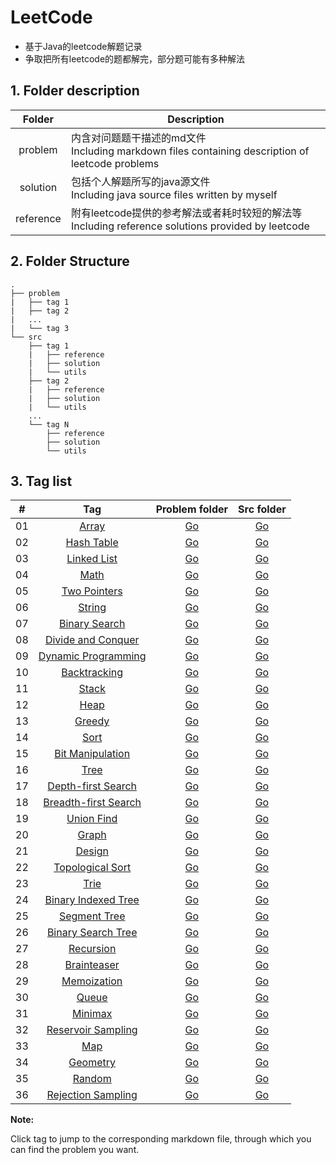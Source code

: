 # LeetCode

* 基于Java的leetcode解题记录
* 争取把所有leetcode的题都解完，部分题可能有多种解法

## 1. Folder description  

| Folder |	Description |
| :--: | ---- |
| problem |	内含对问题题干描述的md文件  <br>Including markdown files containing description of leetcode problems |
| solution |	包括个人解题所写的java源文件  <br>Including java source files written by myself |
| reference | 附有leetcode提供的参考解法或者耗时较短的解法等  <br>Including reference solutions provided by leetcode |

## 2. Folder Structure

```
.
├── problem
|   ├── tag 1
|   ├── tag 2
|   ...
|   └── tag 3
└── src
    ├── tag 1
    |   ├── reference
    |   ├── solution
    |   └── utils
    ├── tag 2
    |   ├── reference
    |   ├── solution
    |   └── utils
    ...
    └── tag N
        ├── reference
        ├── solution
        └── utils
```


## 3. Tag list  


| # | Tag | Problem folder | Src folder |
| :----: | :----: | :----: | :----: |
| 01 | [Array](https://github.com/Apollo4634/LeetCode/tree/master/problem/array/array.md) | [Go](https://github.com/Apollo4634/LeetCode/tree/master/problem/array) | [Go](https://github.com/Apollo4634/LeetCode/tree/master/src/array) |
| 02 | [Hash Table](https://github.com/Apollo4634/LeetCode/tree/master/problem/hash_table/hash_table.md) | [Go](https://github.com/Apollo4634/LeetCode/tree/master/problem/hash_table) | [Go](https://github.com/Apollo4634/LeetCode/tree/master/src/hash_table) |
| 03 | [Linked List](https://github.com/Apollo4634/LeetCode/tree/master/problem/linked_list/linked_list.md) | [Go](https://github.com/Apollo4634/LeetCode/tree/master/problem/linked_list) | [Go](https://github.com/Apollo4634/LeetCode/tree/master/src/linked_list) |
| 04 | [Math](https://github.com/Apollo4634/LeetCode/tree/master/problem/math/math.md) | [Go](https://github.com/Apollo4634/LeetCode/tree/master/problem/math) | [Go](https://github.com/Apollo4634/LeetCode/tree/master/src/math) |
| 05 | [Two Pointers](https://github.com/Apollo4634/LeetCode/tree/master/problem/two_pointers/two_pointers.md) |[Go](https://github.com/Apollo4634/LeetCode/tree/master/problem/two_pointers)|[Go](https://github.com/Apollo4634/LeetCode/tree/master/src/two_pointers)|
| 06 | [String](https://github.com/Apollo4634/LeetCode/tree/master/problem/string/string.md) |[Go](https://github.com/Apollo4634/LeetCode/tree/master/problem/string)|[Go](https://github.com/Apollo4634/LeetCode/tree/master/src/string)|
| 07 | [Binary Search](https://github.com/Apollo4634/LeetCode/tree/master/problem/binary_search/binary_search.md) |[Go](https://github.com/Apollo4634/LeetCode/tree/master/problem/binary_search)|[Go](https://github.com/Apollo4634/LeetCode/tree/master/src/binary_search)|
| 08 | [Divide and Conquer](https://github.com/Apollo4634/LeetCode/tree/master/problem/divide_and_conquer/divide_and_conquer.md) |[Go](https://github.com/Apollo4634/LeetCode/tree/master/problem/divide_and_conquer)|[Go](https://github.com/Apollo4634/LeetCode/tree/master/src/divide_and_conquer)|
| 09 | [Dynamic Programming](https://github.com/Apollo4634/LeetCode/tree/master/problem/dynamic_programming/dynamic_programming.md) |[Go](https://github.com/Apollo4634/LeetCode/tree/master/problem/dynamic_programming)|[Go](https://github.com/Apollo4634/LeetCode/tree/master/src/dynamic_programming)|
| 10 | [Backtracking](https://github.com/Apollo4634/LeetCode/tree/master/problem/backtracking/backtracking.md) |[Go](https://github.com/Apollo4634/LeetCode/tree/master/problem/backtracking)|[Go](https://github.com/Apollo4634/LeetCode/tree/master/src/backtracking)|
| 11 | [Stack](https://github.com/Apollo4634/LeetCode/tree/master/problem/stack/stack.md) |[Go](https://github.com/Apollo4634/LeetCode/tree/master/problem/stack)|[Go](https://github.com/Apollo4634/LeetCode/tree/master/src/stack)|
| 12 | [Heap](https://github.com/Apollo4634/LeetCode/tree/master/problem/heap/heap.md) |[Go](https://github.com/Apollo4634/LeetCode/tree/master/problem/heap)|[Go](https://github.com/Apollo4634/LeetCode/tree/master/src/heap)|
| 13 | [Greedy](https://github.com/Apollo4634/LeetCode/tree/master/problem/greedy/greedy.md) |[Go](https://github.com/Apollo4634/LeetCode/tree/master/problem/greedy)|[Go](https://github.com/Apollo4634/LeetCode/tree/master/src/greedy)|
| 14 | [Sort](https://github.com/Apollo4634/LeetCode/tree/master/problem/sort/sort.md) |[Go](https://github.com/Apollo4634/LeetCode/tree/master/problem/sort)|[Go](https://github.com/Apollo4634/LeetCode/tree/master/src/sort)|
| 15 | [Bit Manipulation](https://github.com/Apollo4634/LeetCode/tree/master/problem/bit_manipulation/bit_manipulation.md) |[Go](https://github.com/Apollo4634/LeetCode/tree/master/problem/bit_manipulation)|[Go](https://github.com/Apollo4634/LeetCode/tree/master/src/bit_manipulation)|
| 16 | [Tree](https://github.com/Apollo4634/LeetCode/tree/master/problem/tree/tree.md) |[Go](https://github.com/Apollo4634/LeetCode/tree/master/problem/tree)|[Go](https://github.com/Apollo4634/LeetCode/tree/master/src/tree)|
| 17 | [Depth-first Search](https://github.com/Apollo4634/LeetCode/tree/master/problem/depth_first_search/depth_first_search.md) |[Go](https://github.com/Apollo4634/LeetCode/tree/master/problem/depth_first_search)|[Go](https://github.com/Apollo4634/LeetCode/tree/master/src/depth_first_search)|
| 18 | [Breadth-first Search](https://github.com/Apollo4634/LeetCode/tree/master/problem/breadth_first_search/breadth_first_search.md) |[Go](https://github.com/Apollo4634/LeetCode/tree/master/problem/breadth_first_search)|[Go](https://github.com/Apollo4634/LeetCode/tree/master/src/breadth_first_search)|
| 19 | [Union Find](https://github.com/Apollo4634/LeetCode/tree/master/problem/union_find/union_find.md) |[Go](https://github.com/Apollo4634/LeetCode/tree/master/problem/union_find)|[Go](https://github.com/Apollo4634/LeetCode/tree/master/src/union_find)|
| 20 | [Graph](https://github.com/Apollo4634/LeetCode/tree/master/problem/graph/graph.md) |[Go](https://github.com/Apollo4634/LeetCode/tree/master/problem/graph)|[Go](https://github.com/Apollo4634/LeetCode/tree/master/src/graph)|
| 21 | [Design](https://github.com/Apollo4634/LeetCode/tree/master/problem/design/design.md) |[Go](https://github.com/Apollo4634/LeetCode/tree/master/problem/design)|[Go](https://github.com/Apollo4634/LeetCode/tree/master/src/design)|
| 22 | [Topological Sort](https://github.com/Apollo4634/LeetCode/tree/master/problem/topological_sort/topological_sort.md) |[Go](https://github.com/Apollo4634/LeetCode/tree/master/problem/topological_sort)|[Go](https://github.com/Apollo4634/LeetCode/tree/master/src/topological_sort)|
| 23 | [Trie](https://github.com/Apollo4634/LeetCode/tree/master/problem/trie/trie.md) |[Go](https://github.com/Apollo4634/LeetCode/tree/reference/problem/trie)|[Go](https://github.com/Apollo4634/LeetCode/tree/master/src/trie)|
| 24 | [Binary Indexed Tree](https://github.com/Apollo4634/LeetCode/tree/master/problem/binary_indexed_tree/binary_indexed_tree.md) |[Go](https://github.com/Apollo4634/LeetCode/tree/master/problem/binary_indexed_tree)|[Go](https://github.com/Apollo4634/LeetCode/tree/master/src/binary_indexed_tree)|
| 25 | [Segment Tree](https://github.com/Apollo4634/LeetCode/tree/master/problem/segment_tree/segment_tree.md) |[Go](https://github.com/Apollo4634/LeetCode/tree/master/problem/segment_tree)|[Go](https://github.com/Apollo4634/LeetCode/tree/master/src/segment_tree)|
| 26 | [Binary Search Tree](https://github.com/Apollo4634/LeetCode/tree/master/problem/binary_search_tree/binary_search_tree.md) |[Go](https://github.com/Apollo4634/LeetCode/tree/master/problem/binary_search_tree)|[Go](https://github.com/Apollo4634/LeetCode/tree/master/src/binary_search_tree)|
| 27 | [Recursion](https://github.com/Apollo4634/LeetCode/tree/master/problem/recursion/recursion.md) |[Go](https://github.com/Apollo4634/LeetCode/tree/master/problem/recursion)|[Go](https://github.com/Apollo4634/LeetCode/tree/master/src/recursion)|
| 28 | [Brainteaser](https://github.com/Apollo4634/LeetCode/tree/master/problem/brainteaser) |[Go](https://github.com/Apollo4634/LeetCode/tree/master/problem/brainteaser)|[Go](https://github.com/Apollo4634/LeetCode/tree/master/src/brainteaser)|
| 29 | [Memoization](https://github.com/Apollo4634/LeetCode/tree/master/problem/memoization/memoization.md) |[Go](https://github.com/Apollo4634/LeetCode/tree/master/problem/memoization)|[Go](https://github.com/Apollo4634/LeetCode/tree/master/src/memoization)|
| 30 | [Queue](https://github.com/Apollo4634/LeetCode/tree/master/problem/queue/queue.md) |[Go](https://github.com/Apollo4634/LeetCode/tree/master/problem/queue)|[Go](https://github.com/Apollo4634/LeetCode/tree/master/src/queue)|
| 31 | [Minimax](https://github.com/Apollo4634/LeetCode/tree/master/problem/minimax/minimax.md) |[Go](https://github.com/Apollo4634/LeetCode/tree/master/problem/minimax)|[Go](https://github.com/Apollo4634/LeetCode/tree/master/src/minimax)|
| 32 | [Reservoir Sampling](https://github.com/Apollo4634/LeetCode/tree/master/problem/reservoir_sampling.md) |[Go](https://github.com/Apollo4634/LeetCode/tree/master/problem/reservoir_sampling)|[Go](https://github.com/Apollo4634/LeetCode/tree/master/src/reservoir_sampling)|
| 33 | [Map](https://github.com/Apollo4634/LeetCode/tree/master/problem/map/map.md) |[Go](https://github.com/Apollo4634/LeetCode/tree/master/problem/map)|[Go](https://github.com/Apollo4634/LeetCode/tree/master/src/map)|
| 34 | [Geometry](https://github.com/Apollo4634/LeetCode/tree/master/problem/geometry/geometry.md) |[Go](https://github.com/Apollo4634/LeetCode/tree/master/problem/geometry)|[Go](https://github.com/Apollo4634/LeetCode/tree/master/src/geometry)|
| 35 | [Random](https://github.com/Apollo4634/LeetCode/tree/master/problem/random/random.md) |[Go](https://github.com/Apollo4634/LeetCode/tree/master/problem/random)|[Go](https://github.com/Apollo4634/LeetCode/tree/master/src/random)|
| 36 | [Rejection Sampling](https://github.com/Apollo4634/LeetCode/tree/master/problem/rejection_sampling/rejection_sampling.md) |[Go](https://github.com/Apollo4634/LeetCode/tree/master/problem/rejection_sampling)|[Go](https://github.com/Apollo4634/LeetCode/tree/master/src/rejection_sampling)|

**Note:**  

Click tag to jump to the corresponding markdown file, through which you can find the problem you want.

